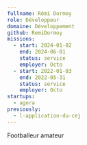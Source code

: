 ```yaml
---
fullname: Rémi Dormoy
role: Développeur
domaine: Développement
github: RemiDormoy
missions:
  - start: 2024-01-02
    end: 2024-06-01
    status: service
    employer: Octo
  - start: 2022-01-03
    end: 2022-05-31
    status: service
    employer: Octo
startups:
  - agora
previously:
  - l-application-du-cej
---
```


Footballeur amateur
